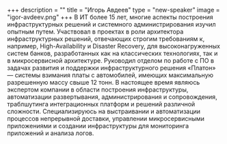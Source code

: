 +++
description = ""
title = "Игорь Авдеев"
type = "new-speaker"
image = "igor-avdeev.png"
+++
В ИТ более 15 лет, многие аспекты построения инфраструктурных решений и системного администрирования изучил опытным путем. Участвовал в проектах в роли архитектора инфраструктурных решений, отвечающих строгим требованиям к, например, High-Availability и Disaster Recovery, для высоконагруженных систем банков, разработанных как на классических технологиях, так и в микросервисной архитектуре. Руководил отделом по работе с ПО в задачах развития и поддержки инфраструктурного решения «Платон» — системы взимания платы с автомобилей, имеющих максимальную разрешенную массу свыше 12 тонн. В настоящее время являюсь экспертом компании в области построения инфраструктуры, автоматизации развертывания, администрирования и сопровождения, траблшутинга интеграционных платформ и решений различной сложности. Специализируюсь на выстраивании и автоматизации процессов непрерывной доставки, управлении микросервисными приложениями и создании инфраструктуры для мониторинга приложений и анализа логов.